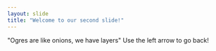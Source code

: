 ```yaml
---
layout: slide
title: "Welcome to our second slide!"
---
```

"Ogres are like onions, we have layers"
Use the left arrow to go back!
